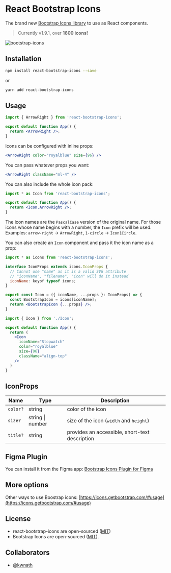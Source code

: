 # React Bootstrap Icons

The brand new [Bootstrap Icons library](https://icons.getbootstrap.com/) to use as React components.

> Currently v1.9.1, over **1600 icons!**

![bootstrap-icons](https://user-images.githubusercontent.com/39626451/192898250-711e2281-ab03-433a-afeb-4ad542b68a5b.png)

## Installation

```bash
npm install react-bootstrap-icons --save
```

or

```bash
yarn add react-bootstrap-icons
```

## Usage

```jsx
import { ArrowRight } from 'react-bootstrap-icons';

export default function App() {
  return <ArrowRight />;
}
```

Icons can be configured with inline props:

```jsx
<ArrowRight color="royalblue" size={96} />
```

You can pass whatever props you want:

```jsx
<ArrowRight className="ml-4" />
```

You can also include the whole icon pack:

```jsx
import * as Icon from 'react-bootstrap-icons';

export default function App() {
  return <Icon.ArrowRight />;
}
```

The icon names are the `PascalCase` version of the original name. For those icons whose name begins with a number, the `Icon` prefix will be used. Examples: `arrow-right` → `ArrowRight`, `1-circle` → `Icon1Circle`.

You can also create an `Icon` component and pass it the icon name as a prop:

```jsx
import * as icons from 'react-bootstrap-icons';

interface IconProps extends icons.IconProps {
  // Cannot use "name" as it is a valid SVG attribute
  // "iconName", "filename", "icon" will do it instead
  iconName: keyof typeof icons;
}

export const Icon = ({ iconName, ...props }: IconProps) => {
  const BootstrapIcon = icons[iconName];
  return <BootstrapIcon {...props} />;
}
```

```jsx
import { Icon } from './Icon';

export default function App() {
  return (
    <Icon
      iconName="Stopwatch"
      color="royalblue"
      size={96}
      className="align-top"
    />
  )
}
```

## IconProps

| Name     | Type             | Description                                      |
| -------- | ---------------- | ------------------------------------------------ |
| `color?` | string           | color of the icon                                |
| `size?`  | string \| number | size of the icon (`width` and `height`)          |
| `title?` | string           | provides an accessible, short-text description   |

## Figma Plugin

You can install it from the Figma app: [Bootstrap Icons Plugin for Figma](https://www.figma.com/community/plugin/868341386266170307/Bootstrap-Icons)

## More options

Other ways to use Boostrap icons: [https://icons.getbootstrap.com/#usage](https://icons.getbootstrap.com/#usage)

## License

- react-bootstrap-icons are open-sourced ([MIT](https://github.com/ismamz/react-bootstrap-icons/blob/master/LICENSE.md))
- Bootstrap Icons are open-sourced ([MIT](https://github.com/twbs/icons/blob/main/LICENSE.md)).

## Collaborators

- [@kwnath](https://github.com/kwnath)
